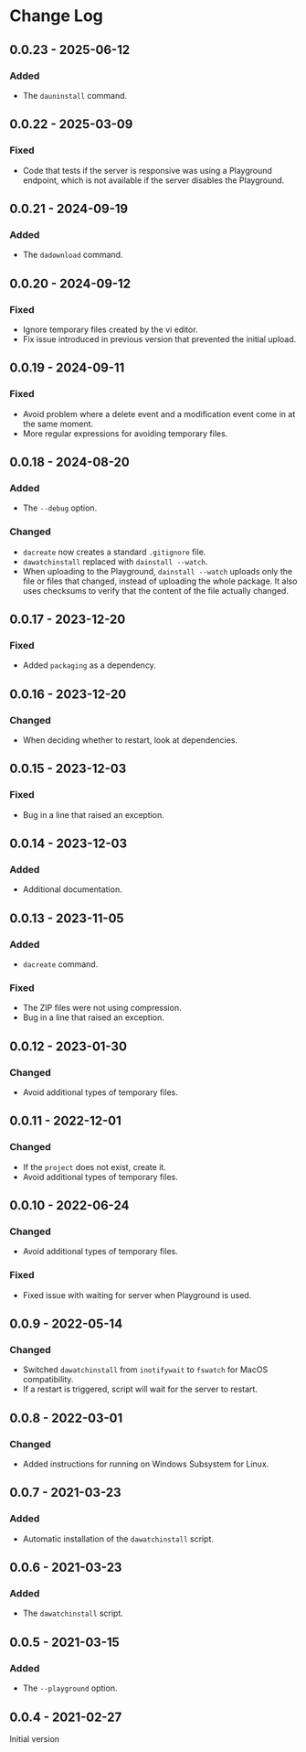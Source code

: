 # Change Log

## 0.0.23 - 2025-06-12

### Added
- The `dauninstall` command.

## 0.0.22 - 2025-03-09

### Fixed
- Code that tests if the server is responsive was using a Playground
  endpoint, which is not available if the server disables the
  Playground.

## 0.0.21 - 2024-09-19

### Added
- The `dadownload` command.

## 0.0.20 - 2024-09-12

### Fixed
- Ignore temporary files created by the vi editor.
- Fix issue introduced in previous version that prevented the initial
  upload.

## 0.0.19 - 2024-09-11

### Fixed
- Avoid problem where a delete event and a modification event come in
  at the same moment.
- More regular expressions for avoiding temporary files.

## 0.0.18 - 2024-08-20

### Added
- The `--debug` option.

### Changed
- `dacreate` now creates a standard `.gitignore` file.
- `dawatchinstall` replaced with `dainstall --watch`.
- When uploading to the Playground, `dainstall --watch` uploads only
  the file or files that changed, instead of uploading the whole
  package. It also uses checksums to verify that the content of the
  file actually changed.

## 0.0.17 - 2023-12-20

### Fixed
- Added `packaging` as a dependency.

## 0.0.16 - 2023-12-20

### Changed
- When deciding whether to restart, look at dependencies.

## 0.0.15 - 2023-12-03

### Fixed
- Bug in a line that raised an exception.

## 0.0.14 - 2023-12-03

### Added
- Additional documentation.

## 0.0.13 - 2023-11-05

### Added
- `dacreate` command.

### Fixed
- The ZIP files were not using compression.
- Bug in a line that raised an exception.

## 0.0.12 - 2023-01-30

### Changed
- Avoid additional types of temporary files.

## 0.0.11 - 2022-12-01

### Changed
- If the `project` does not exist, create it.
- Avoid additional types of temporary files.

## 0.0.10 - 2022-06-24

### Changed
- Avoid additional types of temporary files.

### Fixed
- Fixed issue with waiting for server when Playground is used.

## 0.0.9 - 2022-05-14

### Changed
- Switched `dawatchinstall` from `inotifywait` to `fswatch` for MacOS
  compatibility.
- If a restart is triggered, script will wait for the server to restart.

## 0.0.8 - 2022-03-01

### Changed
- Added instructions for running on Windows Subsystem for Linux.

## 0.0.7 - 2021-03-23

### Added
- Automatic installation of the `dawatchinstall` script.

## 0.0.6 - 2021-03-23

### Added
- The `dawatchinstall` script.

## 0.0.5 - 2021-03-15

### Added
- The `--playground` option.

## 0.0.4 - 2021-02-27

Initial version
